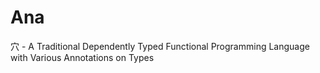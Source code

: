 # Ana
穴 - A Traditional Dependently Typed Functional Programming Language with Various Annotations on Types
